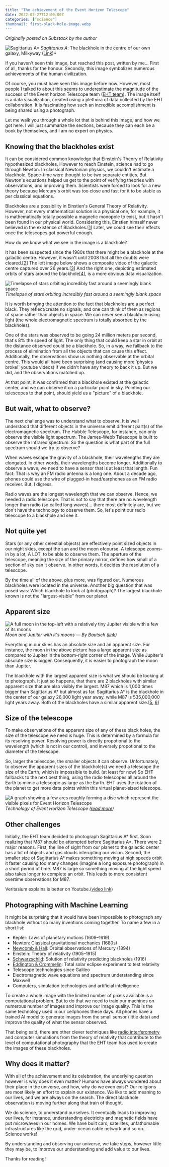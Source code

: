 ```yaml
---
title: "The achievement of the Event Horizon Telescope"
date: 2022-05-27T12:00:00Z
categories: [“science"]
thumbnail: first-black-hole-image.webp
---
```


_Originally posted on Substack by the author_

![Sagittarius A*](first-black-hole-image.webp)
*Sagittarius A*: The blackhole in the centre of our own galaxy, Milkyway ([Link](https://eventhorizontelescope.org/blog/astronomers-reveal-first-image-black-hole-heart-our-galaxy))*

If you haven't seen this image, but reached this post, written by me… First of all, thanks for the honour. Secondly, this image symbolizes numerous achievements of the human civilization.

Of course, you must have seen this image before now. However, most people I talked to about this seems to underestimate the magnitude of the success of the Event horizon Telescope team ([EHT team](https://eventhorizontelescope.org/)). The image itself is a data visualization, created using a plethora of data collected by the EHT collaboration. It is fascinating how such an incredible accomplishment is being shared using a photograph.

Let me walk you through a whole lot that is behind this image, and how we got here. I will just summarize the sections, because they can each be a book by themselves, and I am no expert on physics.

## Knowing that the blackholes exist

It can be considered common knowledge that Einstein's Theory of Relativity hypothesized blackholes. However to reach Einstein, science had to go through Newton. In classical Newtonian physics, we couldn't estimate a blackhole. Space-time were thought to be two separate entities. But Newton's equations helped us get to the point of verifying theories with observations, and improving them. Scientists were forced to look for a new theory because Mercury's orbit was too close and fast for it to be stable as per classical equations.

Blackholes are a possibility in Einstien's General Theory of Relativity. However, not every mathematical solution is a physical one, for example, it is mathematically totally possible a magnetic monopole to exist, but it hasn't been found in our physical world. Considering this, Einstien himself never believed in the existence of Blackholes.[[1](https://www.jstor.org/stable/1968902?seq=1#page_scan_tab_contents)] Later, we could see their effects once the telescopes got powerful enough.

How do we know what we see in the image is a blackhole?

It has been suspected since the 1980s that there might be a blackhole at the galactic centre. However, it wasn't until 2008 that all the doubts were cleared.[[2](https://www.universetoday.com/22104/beyond-any-reasonable-doubt-a-supermassive-black-hole-lives-in-centre-of-our-galaxy/)] The left image below shows a composite video of the galactic centre captured over 26 years.[[3](https://www.eso.org/public/news/eso1825/)] And the right one, depicting estimated orbits of stars around the blackhole[[4](https://arxiv.org/abs/astro-ph/0502129)], is a more obvious data visualization.

![Timelapse of stars orbiting incredibly fast around a seemingly blank space](stars-orbit.gif)
*Timelapse of stars orbiting incredibly fast around a seemingly blank space*

It is worth bringing the attention to the fact that blackholes are a perfect black. They reflect/create no signals, and one can think of them as regions of space rather than objects in space. We can never see a blackhole using light (the whole electromagnetic spectrum is totally absorbed by the blackholes).

One of the stars was observed to be going 24 million meters per second, that's 8% the speed of light. The only thing that could keep a star in orbit at the distance observed could be a blackhole. So, in a way, we fallback to the process of elimination from all the objects that can cause this effect. Additionally, the observations show us nothing observable at the orbital centre. This would all have been surprising (and causing more 'physics broke!' youtube videos) if we didn't have any theory to back it up. But we did, and the observations matched up.

At that point, it was confirmed that a blackhole existed at the galactic center, and we can observe it on a particular point in sky. Pointing our telescopes to that point, should yield us a "picture" of a blackhole.

## But wait, what to observe?

The next challenge was to understand what to observe. It is well understood that different objects in the universe emit different part(s) of the electromagnetic spectrum. The Hubble Telescope, for instance, can only observe the visible light spectrum. The James-Webb Telescope is built to observe the infrared spectrum. So the question is what part of the full spectrum should we try to observe?

When waves escape the gravity of a blackhole, their wavelengths they are elongated. In other words, their wavelengths become longer. Additionally to observe a wave, we need to have a sensor that is at least that length. Fun fact: That is why an FM radio antenna is a long one. About a decade ago, phones could use the wire of plugged-in head/earphones as an FM radio receiver. But, I digress.

Radio waves are the longest wavelength that we can observe. Hence, we needed a radio telescope. That is not to say that there are no wavelength longer than radio (so called long waves)… there most definitely are, but we don't have the technology to observe them. So, let's point our radio telescope to a blackhole and see it.

## Not quite yet

Stars (or any other celestial objects) are effectively point sized objects in our night skies, except the sun and the moon ofcourse. A telescope zooms-in by a lot, A LOT, to be able to observe them. The aperture of the telescope, meaning the size of the primary mirror, defines how small of a section of sky can it observe. In other words, it decides the resolution of a telescope.

By the time all of the above, plus more, was figured out. Numerous blackholes were located in the universe. Another big question that was posed was: Which blackhole to look at (photograph)? The largest blackhole known is not the "largest-visible" from our planet.

## Apparent size

![A full moon in the top-left with a relatively tiny Jupiter visible with a few of its moons](moon-and-jupiter.jpeg)
*Moon and Jupiter with it's moons — By Bautsch ([link](https://commons.wikimedia.org/w/index.php?curid=57904264))*

Everything in our skies has an absolute size and an apparent size. For instance, the moon in the above picture has a large apparent size as compared to Jupiter in the bottom-right corner of the image. While Jupiter's absolute size is bigger. Consequently, it is easier to photograph the moon than Jupiter.

The blackhole with the largest apparent size is what we should be looking at to photograph. It just so happens, that there are 2 blackholes with similar apparent size that are also visibly the largest. M87 which is 1,000 times bigger than Sagittarius A* but almost as far. Sagittarius A* is the blackhole in the center of our galaxy 26,000 light year away, while M87 is 535,000,000 light years away. Both of the blackholes have a similar apparent size.[[5](https://repository.ubn.ru.nl/bitstream/handle/2066/202545/202545.pdf;jsessionid=447A0675CD41ABEC9DCABBB60C8B52D6?sequence=1), [6](https://www.aanda.org/articles/aa/full_html/2019/05/aa35656-19/aa35656-19.html)]

## Size of the telescope

To make observations of the apparent size of any of these black holes, the size of the telescope we need is huge. This is determined by a formula for its resolving power. Resolving power is directly propotional to the wavelength (which is not in our control), and inversely propotional to the diameter of the telescope.

So, larger the telescope, the smaller objects it can observe. Unfortunately, to observe the apparent sizes of the blackhole(s) we need a telescope the size of the Earth, which is impossible to build. (at least for now) So EHT fallbacks to the next best thing, using the radio telescopes all around the Earth to mimic a telescope as large as the Earth. EHT uses the rotation of the planet to get more data points within this virtual planet-sized telescope.

![A graph showing a few arcs roughly forming a disc which represent the visible pixels for Event Horizon Telescope](eht-view.gif)
*Technology of Event Horizon Telescope ([read more](https://eventhorizontelescope.org/technology))*

## Other challenges

Initially, the EHT team decided to photograph Sagittarius A* first. Soon realizing that M87 should be attempted before Sagittarius A*. There were 2 major reasons. First, the line of sight from our planet to the galactic center has a lot of objects and gas clouds interupting our vision. Second, the smaller size of Sagittarius A* makes something moving at high speeds orbit it faster causing too many changes (imagine a long exposure photograph) in a short period of time. M87 is large so something moving at the light speed also takes longer to complete an orbit. This leads to more consistent overtime observations for M87.

Veritasium explains is better on Youtube.([video link](https://youtu.be/Q1bSDnuIPbo))

## Photographing with Machine Learning

It might be surprising that it would have been impossible to photograph any blackhole without so many inventions coming together. To name a few in a short list:

- Kepler: Laws of planetary motions (1609–1619)
- Newton: Classical gravitational mechanics (1680s)
- [Newcomb & Hall](https://adsabs.harvard.edu/pdf/1894AJ.....14...49H): Orbital observations of Mercury (1894)
- Einstein: Theory of relativity (1905–1915)
- [Schwarzschild](https://arxiv.org/abs/physics/9905030): Solution of relativity predicting blackholes (1916)
- [Eddington & Crommelin](https://www.science.org/doi/pdf/10.1126/science.50.1301.518): Total solar eclipse experiment to test relativity
- Telescope technologies since Galileo
- Electromagnetic wave equations and spectrum understanding since Maxwell
- Computers, simulation technologies and artificial intelligence

To create a whole image with the limited number of pixels available is a computational problem. But to do that we need to train our machines on numerous number of images and improve our image quality. This is the same technology used in our cellphones these days. All phones have a trained AI model to generate images from the small sensor (little data) and improve the quality of what the sensor observed.

That being said, there are other clever techniques like [radio interferometry](https://public.nrao.edu/interferometry-explained/) and computer simulations from the theory of relativity that contribute to the level of computational photography that the EHT team has used to create the images of these blackholes.

## Why does it matter?

With all of the achievement and its celebration, the underlying question however is why does it even matter? Humans have always wondered about their place in the universe, and how, why do we even exist? Our religions are most likely an effort to explain our existence. We like to add meaning to our lives, and we are always on the search. The direct blackhole observation is moving further along that train of thought.

We do science, to understand ourselves. It eventually leads to improving our lives, for instance, understanding electricity and magnetic fields have put microwaves in our homes. We have built cars, satellites, unfathomable infrastructures like the grid, under-ocean cable network and so on… Science works!

By understanding and observing our universe, we take steps, however little they may be, to improve our understanding and add value to our lives.

Thanks for reading!
